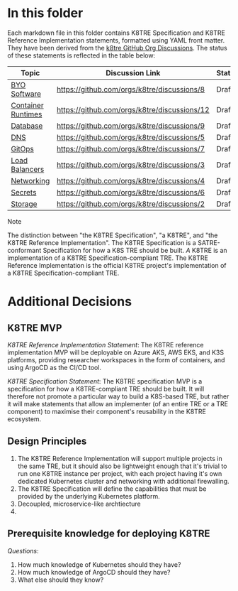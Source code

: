 # In this folder

Each markdown file in this folder contains K8TRE Specification and K8TRE Reference Implementation statements, formatted using YAML front matter. They have been derived from the [k8tre GitHub Org Discussions](https://github.com/orgs/k8tre/discussions). The status of these statements is reflected in the table below:

| Topic                                       | Discussion Link                              | Status |
|---------------------------------------------|----------------------------------------------|--------|
| [BYO Software](./byosoftware.md)            | https://github.com/orgs/k8tre/discussions/8  | Draft  |
| [Container Runtimes](./containerruntimes.md)| https://github.com/orgs/k8tre/discussions/12 | Draft  |
| [Database](./database.md)                   | https://github.com/orgs/k8tre/discussions/9  | Draft  |
| [DNS](./dns.md)                             | https://github.com/orgs/k8tre/discussions/5  | Draft  |
| [GitOps](./gitops.md)                       | https://github.com/orgs/k8tre/discussions/7  | Draft  |
| [Load Balancers](./loadbalancers.md)        | https://github.com/orgs/k8tre/discussions/3  | Draft  |
| [Networking](./networking.md)               | https://github.com/orgs/k8tre/discussions/4  | Draft  |
| [Secrets](./secrets.md)                     | https://github.com/orgs/k8tre/discussions/6  | Draft  |
| [Storage](./storage.md)                     | https://github.com/orgs/k8tre/discussions/2  | Draft  |


> [!NOTE]  
> The distinction between "the K8TRE Specification", "a K8TRE", and "the K8TRE Reference Implementation".
> The K8TRE Specification is a SATRE-conformant Specification for how a K8S TRE should be built. *A* K8TRE is an implementation of a K8TRE Specification-compliant TRE. The K8TRE Reference Implementation is the official K8TRE project's implementation of a K8TRE Specification-compliant TRE.

# Additional Decisions
## K8TRE MVP

*K8TRE Reference Implementation Statement*: The K8TRE reference implementation MVP will be deployable on Azure AKS, AWS EKS, and K3S platforms, providing researcher workspaces in the form of containers, and using ArgoCD as the CI/CD tool.

*K8TRE Specification Statement*: The K8TRE specification MVP is a specification for how a K8TRE-compliant TRE should be built. It will therefore not promote a particular way to build a K8S-based TRE, but rather it will make statements that allow an implementer (of an entire TRE or a TRE component) to maximise their component's reusability in the K8TRE ecosystem.

## Design Principles

1. The K8TRE Reference Implementation will support multiple projects in the same TRE, but it should also be lightweight enough that it's trivial to run one K8TRE instance per project, with each project having it's own dedicated Kubernetes cluster and networking with additional firewalling.
2. The K8TRE Specification will define the capabilities that must be provided by the underlying Kubernetes platform.
3. Decoupled, microservice-like archtiecture
4. 

## Prerequisite knowledge for deploying K8TRE

*Questions*: 
1. How much knowledge of Kubernetes should they have?
2. How much knowledge of ArgoCD should they have?
3. What else should they know?
